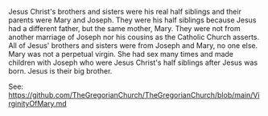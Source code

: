 Jesus Christ's brothers and sisters were his real half siblings and their parents were Mary and Joseph. They were his half siblings because Jesus had a different father, but the same mother, Mary. They were not from another marriage of Joseph nor his cousins as the Catholic Church asserts. All of Jesus' brothers and sisters were from Joseph and Mary, no one else. Mary was not a perpetual virgin. She had sex many times and made children with Joseph who were Jesus Christ's half siblings after Jesus was born. Jesus is their big brother.

See: https://github.com/TheGregorianChurch/TheGregorianChurch/blob/main/VirginityOfMary.md

